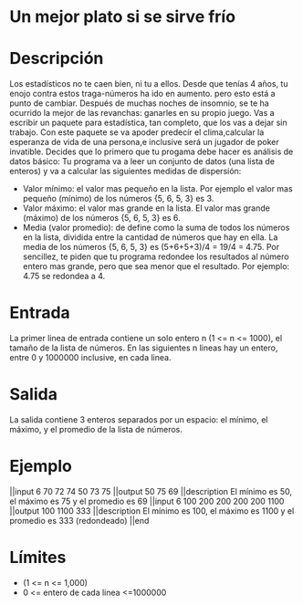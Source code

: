 # Un mejor plato si se sirve frío
# Descripción

Los estadísticos no te caen bien, ni tu a ellos. Desde que tenías 4 años, tu enojo contra estos traga-números ha ido en aumento. pero esto está a punto de cambiar.
Después de muchas noches de insomnio, se te ha ocurrido la mejor de las revanchas: ganarles en su propio juego. Vas a escribir un paquete para estadística, tan completo, que los vas a dejar sin trabajo.
Con este paquete se va apoder predecír el clima,calcular la esperanza de vida de una persona,e inclusive será un jugador de poker invatible. 
Decides que lo primero que tu progama debe hacer es análisis de datos básico: Tu programa va a leer un conjunto de datos (una lista de enteros) y va a calcular las siguientes medidas de dispersión:

 * Valor mínimo: el valor mas pequeño en la lista. Por ejemplo el valor mas pequeño (mínimo) de los números {5, 6, 5, 3} es 3.
 * Valor máximo: el valor mas grande en la lista. El valor mas grande (máximo) de los números {5, 6, 5, 3} es 6.
 * Media (valor promedio): de define como la suma de todos los números en la lista, dividida entre la cantidad de números que hay en ella. La media de los números {5, 6, 5, 3} es (5+6+5+3)/4 = 19/4 = 4.75. Por sencillez, te piden que tu programa redondee los resultados al número entero mas grande, pero que sea menor que el resultado. Por ejemplo: 4.75 se redondea a 4.



# Entrada
La primer linea de entrada contiene un solo entero n (1 <= n <= 1000), el tamaño de la lista de números. En las siguientes n lineas hay un entero, entre 0 y 1000000 inclusive, en cada linea. 



# Salida

La salida contiene 3 enteros separados por un espacio: el mínimo, el máximo, y el promedio de la lista de números.

# Ejemplo

||input
6
70
72
74
50
73
75
||output
50 75 69
||description
El mínimo es 50, el máximo es 75 y el promedio es 69 
||input
6
100
200
200
200
200
1100
||output
100 1100 333
||description
El mínimo es 100, el máximo es 1100 y el promedio es 333 (redondeado)
||end

# Límites

* (1 <= n <= 1,000)
* 0 <= entero de cada linea <=1000000